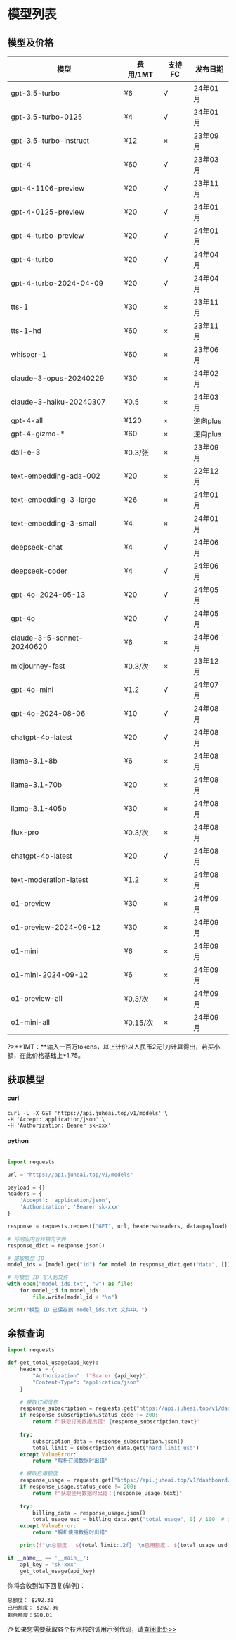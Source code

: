 # 模型列表

## 模型及价格

| 模型                       | 费用/1MT | 支持FC | 发布日期 |
| -------------------------- | -------- | ------ | -------- |
| gpt-3.5-turbo              | ¥6       | √      | 24年01月 |
| gpt-3.5-turbo-0125         | ¥4       | √      | 24年01月 |
| gpt-3.5-turbo-instruct     | ¥12      | ×      | 23年09月 |
| gpt-4                      | ¥60      | √      | 23年03月 |
| gpt-4-1106-preview         | ¥20      | √      | 23年11月 |
| gpt-4-0125-preview         | ¥20      | √      | 24年01月 |
| gpt-4-turbo-preview        | ¥20      | √      | 24年01月 |
| gpt-4-turbo                | ¥20      | √      | 24年04月 |
| gpt-4-turbo-2024-04-09     | ¥20      | √      | 24年04月 |
| tts-1                      | ¥30      | ×      | 23年11月 |
| tts-1-hd                   | ¥60      | ×      | 23年11月 |
| whisper-1                  | ¥60      | ×      | 23年06月 |
| claude-3-opus-20240229     | ¥30      | ×      | 24年02月 |
| claude-3-haiku-20240307    | ¥0.5     | ×      | 24年03月 |
| gpt-4-all                  | ¥120     | ×      | 逆向plus |
| gpt-4-gizmo-*              | ¥60      | ×      | 逆向plus |
| dall-e-3                   | ¥0.3/张  | ×      | 23年09月 |
| text-embedding-ada-002     | ¥20      | ×      | 22年12月 |
| text-embedding-3-large     | ¥26      | ×      | 24年01月 |
| text-embedding-3-small     | ¥4       | ×      | 24年01月 |
| deepseek-chat              | ¥4       | √      | 24年06月 |
| deepseek-coder             | ¥4       | √      | 24年06月 |
| gpt-4o-2024-05-13          | ¥20      | √      | 24年05月 |
| gpt-4o                     | ¥20      | √      | 24年05月 |
| claude-3-5-sonnet-20240620 | ¥6       | ×      | 24年06月 |
| midjourney-fast            | ¥0.3/次  | ×      | 23年12月 |
| gpt-4o-mini                | ¥1.2     | √      | 24年07月 |
| gpt-4o-2024-08-06          | ¥10      | √      | 24年08月 |
| chatgpt-4o-latest          | ¥20      | √      | 24年08月 |
| llama-3.1-8b               | ¥6       | ×      | 24年08月 |
| llama-3.1-70b              | ¥20      | ×      | 24年08月 |
| llama-3.1-405b             | ¥30      | ×      | 24年08月 |
| flux-pro                   | ¥0.3/次  | ×      | 24年08月 |
| chatgpt-4o-latest          | ¥20      | √      | 24年08月 |
| text-moderation-latest     | ¥1.2     | ×      | 24年08月 |
| o1-preview                 | ¥30      | ×      | 24年09月 |
| o1-preview-2024-09-12      | ¥30      | ×      | 24年09月 |
| o1-mini                    | ¥6       | ×      | 24年09月 |
| o1-mini-2024-09-12         | ¥6       | ×      | 24年09月 |
| o1-preview-all             | ¥0.3/次  | ×      | 24年09月 |
| o1-mini-all                | ¥0.15/次 | ×      | 24年09月 |

?>**1MT：**输入一百万tokens，以上计价以人民币2元1刀计算得出，若买小额，在此价格基础上*1.75。

## 获取模型

<!-- tabs:start -->

#### **curl**

```curl
curl -L -X GET 'https://api.juheai.top/v1/models' \
-H 'Accept: application/json' \
-H 'Authorization: Bearer sk-xxx'
```

#### **python**

```python

import requests

url = "https://api.juheai.top/v1/models"

payload = {}
headers = {
    'Accept': 'application/json',
    'Authorization': 'Bearer sk-xxx'
}

response = requests.request("GET", url, headers=headers, data=payload)

# 将响应内容转换为字典
response_dict = response.json()

# 提取模型 ID
model_ids = [model.get("id") for model in response_dict.get("data", [])]

# 将模型 ID 写入到文件
with open("model_ids.txt", "w") as file:
    for model_id in model_ids:
        file.write(model_id + "\n")

print("模型 ID 已保存到 model_ids.txt 文件中。")

```

<!-- tabs:end -->

## 余额查询

```python
import requests

def get_total_usage(api_key):
    headers = {
        "Authorization": f"Bearer {api_key}",
        "Content-Type": "application/json"
    }
    
    # 获取订阅信息
    response_subscription = requests.get("https://api.juheai.top/v1/dashboard/billing/subscription", headers=headers)
    if response_subscription.status_code != 200:
        return f"获取订阅数据出错: {response_subscription.text}"
    
    try:
        subscription_data = response_subscription.json()
        total_limit = subscription_data.get("hard_limit_usd")
    except ValueError:
        return "解析订阅数据时出错"

    # 获取已用额度
    response_usage = requests.get("https://api.juheai.top/v1/dashboard/billing/usage", headers=headers)
    if response_usage.status_code != 200:
        return f"获取使用数据时出错：{response_usage.text}"
    
    try:
        billing_data = response_usage.json()
        total_usage_usd = billing_data.get("total_usage", 0) / 100  # 使用默认值0以防止缺失
    except ValueError:
        return "解析使用数据时出错"

    print(f"\n总额度： ${total_limit:.2f}  \n已用额度： ${total_usage_usd:.2f}  \n剩余额度：${total_limit - total_usage_usd:.2f}  \n")

if __name__ == '__main__':
    api_key = "sk-xxx"
    get_total_usage(api_key)
```

你将会收到如下回复(举例)：

```
总额度： $292.31  
已用额度： $202.30  
剩余额度：$90.01

```

?>如果您需要获取各个技术栈的调用示例代码，请[查阅此处>>](https://juheai.apifox.cn/)